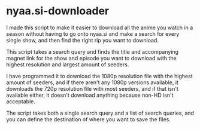 # nyaa.si-downloader
I made this script to make it easier to download all the anime you watch in a season without having to go onto nyaa.si and make a search for every single show, and then find the right rip you want to download.

This script takes a search query and finds the title and accompanying magnet link for the show and episode you want to download with the highest resolution and largest amount of seeders.

I have programmed it to download the 1080p resolution file with the highest amount of seeders, and if there aren't any 1080p versions available, it downloads the 720p resolution file with most seeders, and if that isn't available either, it doesn't download anything because non-HD isn't acceptable.

The script takes both a single search query and a list of search queries, and you can define the destination of where you want to save the files.
